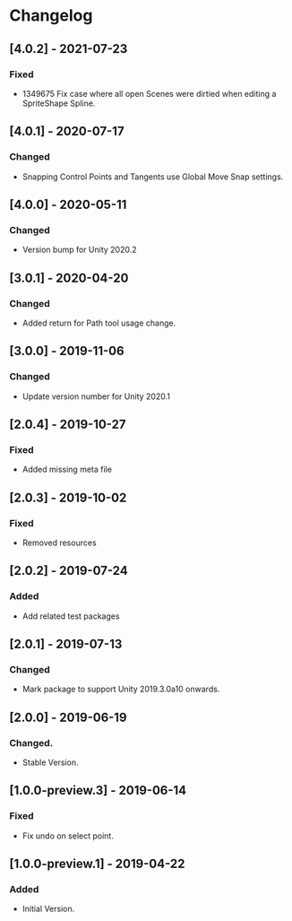 # Changelog

## [4.0.2] - 2021-07-23
### Fixed
- 1349675 Fix case where all open Scenes were dirtied when editing a SpriteShape Spline.

## [4.0.1] - 2020-07-17
### Changed
- Snapping Control Points and Tangents use Global Move Snap settings.

## [4.0.0] - 2020-05-11
### Changed
- Version bump for Unity 2020.2

## [3.0.1] - 2020-04-20
### Changed
- Added return for Path tool usage change.

## [3.0.0] - 2019-11-06
### Changed
- Update version number for Unity 2020.1

## [2.0.4] - 2019-10-27
### Fixed
- Added missing meta file

## [2.0.3] - 2019-10-02
### Fixed
- Removed resources

## [2.0.2] - 2019-07-24
### Added
- Add related test packages

## [2.0.1] - 2019-07-13
### Changed
- Mark package to support Unity 2019.3.0a10 onwards.

## [2.0.0] - 2019-06-19
### Changed.
- Stable Version.

## [1.0.0-preview.3] - 2019-06-14
### Fixed
- Fix undo on select point.

## [1.0.0-preview.1] - 2019-04-22
### Added
- Initial Version.